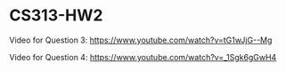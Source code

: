 # CS313-HW2

Video for Question 3: https://www.youtube.com/watch?v=tG1wJjG--Mg

Video for Question 4: https://www.youtube.com/watch?v=_1Sgk6gGwH4
